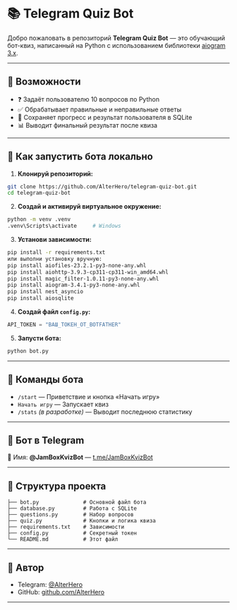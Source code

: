 # 📚 Telegram Quiz Bot

Добро пожаловать в репозиторий **Telegram Quiz Bot** — это обучающий бот-квиз, написанный на Python с использованием библиотеки [aiogram 3.x](https://docs.aiogram.dev/).

---

## 🚀 Возможности

- ❓ Задаёт пользователю 10 вопросов по Python
- ✅ Обрабатывает правильные и неправильные ответы
- 💾 Сохраняет прогресс и результат пользователя в SQLite
- 📊 Выводит финальный результат после квиза

---

## 🔧 Как запустить бота локально

1. **Клонируй репозиторий:**

```bash
git clone https://github.com/AlterHero/telegram-quiz-bot.git
cd telegram-quiz-bot
```

2. **Создай и активируй виртуальное окружение:**

```bash
python -m venv .venv
.venv\Scripts\activate     # Windows
```

3. **Установи зависимости:**

```bash
pip install -r requirements.txt
или выполни установку вручную:
pip install aiofiles-23.2.1-py3-none-any.whl
pip install aiohttp-3.9.3-cp311-cp311-win_amd64.whl
pip install magic_filter-1.0.11-py3-none-any.whl
pip install aiogram-3.4.1-py3-none-any.whl
pip install nest_asyncio
pip install aiosqlite
```

4. **Создай файл `config.py`:**

```python
API_TOKEN = "ВАШ_ТОКЕН_ОТ_BOTFATHER"
```

5. **Запусти бота:**

```bash
python bot.py
```

---

## 📎 Команды бота

- `/start` — Приветствие и кнопка «Начать игру»
- `Начать игру` — Запускает квиз
- `/stats` *(в разработке)* — Выводит последнюю статистику

---

## 🤖 Бот в Telegram

🔗 Имя: **@JamBoxKvizBot** — [t.me/JamBoxKvizBot](https://t.me/JamBoxKvizBot)

---

## 📂 Структура проекта

```
├── bot.py              # Основной файл бота
├── database.py         # Работа с SQLite
├── questions.py        # Набор вопросов
├── quiz.py             # Кнопки и логика квиза
├── requirements.txt    # Зависимости
├── config.py           # Секретный токен 
└── README.md           # Этот файл
```

---

## 🧠 Автор
- Telegram: [@AlterHero](https://t.me/AlterHero)
- GitHub: [github.com/AlterHero](https://github.com/AlterHero)

---
